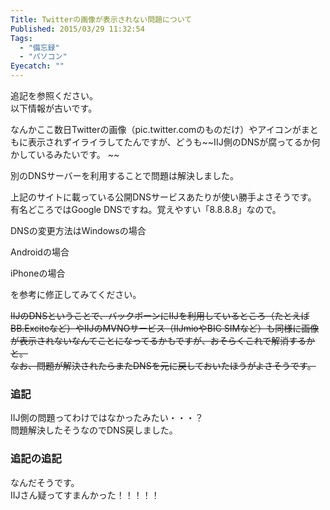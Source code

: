 ```yaml
---
Title: Twitterの画像が表示されない問題について
Published: 2015/03/29 11:32:54
Tags:
  - "備忘録"
  - "パソコン"
Eyecatch: ""
---
```

追記を参照ください。  
以下情報が古いです。  


なんかここ数日Twitterの画像（pic.twitter.comのものだけ）やアイコンがまともに表示されずイライラしてたんですが、どうも~~IIJ側のDNSが腐ってるか何かしているみたいです。 ~~

別のDNSサーバーを利用することで問題は解決しました。  


<?# OEmbed "http://blog.halpas.com/archives/2938" /?>

上記のサイトに載っている公開DNSサービスあたりが使い勝手よさそうです。  
有名どころではGoogle DNSですね。覚えやすい「8.8.8.8」なので。　 

DNSの変更方法はWindowsの場合

<?# OEmbed "http://asahi-net.jp/support/guide/os/0006.html" /?>

Androidの場合  

<?# OEmbed "http://mobilelaby.com/blog-entry-5530.html" /?>

iPhoneの場合
<?# OEmbed "http://nanapi.jp/34870" /?>

を参考に修正してみてください。  

~~IIJのDNSということで、バックボーンにIIJを利用しているところ（たとえばBB.Exciteなど）やIIJのMVNOサービス（IIJmioやBIC SIMなど）も同様に画像が表示されないなんてことになってるかもですが、おそらくこれで解消するかと。  
なお、問題が解決されたらまたDNSを元に戻しておいたほうがよさそうです。~~  

### 追記  
<?# OEmbed "https://twitter.com/iijmio/status/582014921539375106" /?>

IIJ側の問題ってわけではなかったみたい・・・？  
問題解決したそうなのでDNS戻しました。

### 追記の追記  

<?# Twitter 582025967524184064 /?>

<?# Twitter 582025971412271104 /?>

<?# Twitter 582073331442053121 /?>


なんだそうです。  
IIJさん疑ってすまんかった！！！！！

